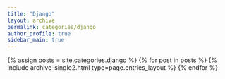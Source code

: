 ```yaml
---
title: "Django"
layout: archive
permalink: categories/django
author_profile: true
sidebar_main: true
---
```


{% assign posts = site.categories.django %}
{% for post in posts %} 
    {% include archive-single2.html type=page.entries_layout %}
{% endfor %}
